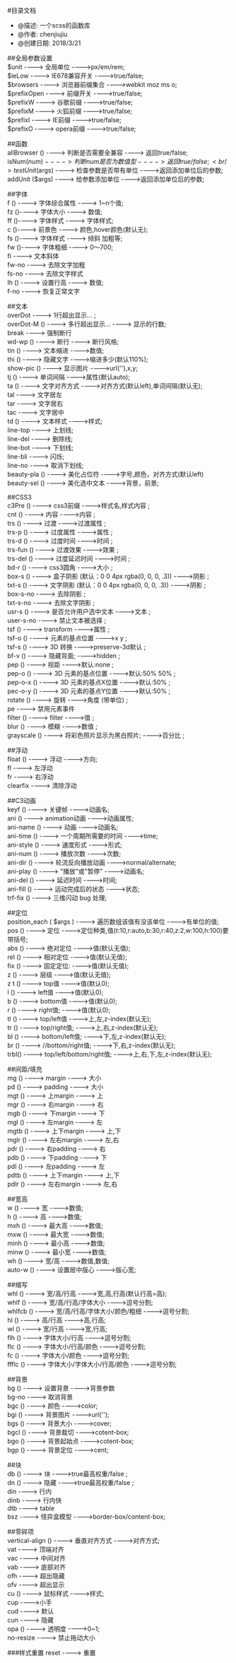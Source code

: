#目录文档 <br/>
 * @描述: 一个scss的函数库 <br/>
 * @作者: chenjiujiu <br/>
 * @创建日期: 2018/3/21 <br/>
 
##全局参数设置 <br/>
$unit   ---->   全局单位   ---->px/em/rem;  <br/>
$ieLow   ---->   IE678兼容开关   ---->true/false;    <br/>
$browsers   ---->   浏览器前缀集合   ---->webkit moz ms o;   <br/>
$prefixOpen   ---->   前缀开关   ---->true/false;  <br/>
$prefixW   ---->   谷歌前缀   ---->true/false;  <br/>
$prefixM   ---->   火狐前缀   ---->true/false;  <br/>
$prefixI   ---->   IE前缀   ---->true/false;  <br/>
$prefixO   ---->   opera前缀   ---->true/false;  <br/>

##函数 <br/>
allBrowser ()   ---->  判断是否需要全兼容  ---->  返回true/false; <br/>
isNum($num)   ---->   判断num是否为数值型   ---->返回true/false;  <br/>
testUnit ($args)   ---->   检查参数是否带有单位   ---->返回添加单位后的参数;  <br/>
addUnit ($args)   ---->   给参数添加单位   ---->返回添加单位后的参数;  <br/>

##字体 <br/>
f ()   ---->   字体综合属性    ----> 1~n个值;  <br/>
fz ()---->   字体大小  ----> 数值;  <br/>
ff ()---->   字体样式  ----> 字体样式;  <br/>
c ()---->   前景色  ----> 颜色,hover颜色(默认无);  <br/>
fs ()---->   字体样式  ----> 倾斜 加粗等;  <br/>
fw ()---->   字体粗细  ----> 0～700;  <br/>
fi  ---->   文本斜体  <br/>
fw-no   ---->   去除文字加粗 <br/>
fs-no   ---->   去除文字样式 <br/>
lh ()   ---->   设置行高  ----> 数值;  <br/>
f-no    ---->   恢复正常文字 <br/>

##文本 <br/>
overDot   ---->   1行超出显示...   ;  <br/>
overDot-M ()   ---->   多行超出显示...   ---->  显示的行数;  <br/>
break   ---->   强制断行  <br/>
wd-wp ()   ---->   断行   ---->  断行风格;  <br/>
tin ()   ---->   文本缩进   ---->数值;  <br/>
thi ()   ---->   隐藏文字 ---->缩进多少(默认110%);<br/>
show-pic ()   ---->   显示图片   ---->url(''),x,y;  <br/>
tj ()   ---->   单词间隔 ---->属性(默认auto);  <br/>
ta ()   ---->   文字对齐方式   ---->对齐方式(默认left),单词间隔(默认无);  <br/>
tal   ---->   文字居左   <br/>
tar  ---->   文字居右    <br/>
tac  ---->   文字居中    <br/>
td () ---->   文本样式   ---->样式;  <br/>
line-top   ---->   上划线;  <br/>
line-del    ---->   删除线;  <br/>
line-bot   ---->   下划线;  <br/>
line-bli   ---->   闪烁;  <br/>
line-no  ---->   取消下划线;  <br/>
beauty-pla () ---->   美化占位符   ---->字号,颜色，对齐方式(默认left)  <br/>
beauty-sel ()   ---->   美化选中文本   ---->背景，前景;  <br/>

##CSS3 <br/>
c3Pre ()   ---->   css3前缀   ---->样式名,样式内容    ;  <br/>
cnt ()   ---->   内容   ---->内容    ;  <br/>
trs ()   ---->   过渡   ---->过渡属性    ;  <br/>
trs-p ()   ---->   过度属性   ---->属性    ;  <br/>
trs-d ()   ---->   过度时间   ---->时间    ;  <br/>
trs-fun ()   ---->   过渡效果   ---->效果    ;  <br/>
trs-del ()   ---->   过度延迟时间   ---->时间    ;  <br/>
bd-r ()   ---->   css3圆角   ---->大小    ;  <br/>
box-s ()   ---->   盒子阴影 (默认：0 0 4px rgba(0, 0, 0, .3)) ---->阴影    ;  <br/>
txt-s ()   ---->   文字阴影 (默认：0 0 4px rgba(0, 0, 0, .3))  ---->阴影    ;  <br/>
box-s-no  ---->   去除阴影      ;  <br/>
txt-s-no   ---->   去除文字阴影      ;  <br/>
usr-s ()   ---->   是否允许用户选中文本   ---->文本    ;  <br/>
user-s-no  ---->   禁止文本被选择      ;  <br/>
tsf ()   ---->   transform   ---->属性    ;  <br/>
tsf-o ()   ---->   元素的基点位置   ---->x y    ;  <br/>
tsf-s ()   ---->   3D 转换   ---->preserve-3d默认    ;  <br/>
bf-v ()   ---->  隐藏背面;   ---->hidden   ;  <br/>
pep ()   ---->   视距   ---->默认:none    ;  <br/>
pep-o ()   ---->   3D 元素的基点位置   ---->默认:50% 50%    ;  <br/>
pep-o-x ()   ---->   3D 元素的基点X位置   ---->默认:50%   ;  <br/>
pec-o-y ()   ---->   3D 元素的基点Y位置   ---->默认:50%   ;  <br/>
rotate ()   ---->   旋转   ---->角度 (带单位)   ;  <br/>
pe  ---->   禁用元素事件 <br/>
filter ()   ---->   filter   ---->值    ;  <br/>
blur ()   ---->   模糊   ---->数值    ;  <br/>
grayscale ()   ---->   将彩色照片显示为黑白照片;   ---->百分比    ;  <br/>

##浮动 <br/>
float ()   ---->   浮动   ---->方向;  <br/>
fl  ---->   左浮动 <br/>
fr   ---->   右浮动 <br/>
clearfix   ---->   清除浮动  <br/>

##C3动画 <br/>
keyf ()   ---->   关键帧   ---->动画名;  <br/>
ani ()   ---->   animation动画   ---->动画属性;  <br/>
ani-name ()   ---->   动画   ---->动画名;  <br/>
ani-time ()   ---->   一个周期所需要的时间   ---->time;  <br/>
ani-style ()   ---->   速度形式   ---->形式;  <br/>
ani-num ()   ---->   播放次数   ---->次数;  <br/>
ani-dir ()   ---->   轮流反向播放动画   ---->normal/alternate;  <br/>
ani-play ()   ---->   "播放"或"暂停"   ---->动画名;  <br/>
ani-del ()   ---->   延迟时间   ---->时间;  <br/>
ani-fill ()   ---->   运动完成后的状态    ---->状态;  <br/>
trf-fix ()   ---->   三维闪动 bug 处理;  <br/>

##定位 <br/>
position_each   ( $args )   ---->   遍历数组该值有没该单位   ---->有单位的值;  <br/>
pos ()   ---->   定位   ---->定位种类,值(t:10,r:auto,b:30,r:40,z:2,w:100,h:100)要带括号;  <br/>
abs ()   ---->   绝对定位   ---->值(默认无值);  <br/>
rel ()   ---->   相对定位   ---->值(默认无值);  <br/>
fix ()   ---->   固定定位:   ---->值(默认无值);  <br/>
z   ()   ---->   层级   ---->值(默认无值);  <br/>z
t   ()   ---->   top值  ---->值(默认0);  <br/>
l   ()   ---->   left值   ---->值(默认0);  <br/>
b   ()   ---->   bottom值   ---->值(默认0);  <br/>
r   ()   ---->  right值;   ---->值(默认0);  <br/>
tl  ()   ---->   top/left值   ---->上,左,z-index(默认无);  <br/>
tr  ()   ---->   top/right值;   ---->上,右,z-index(默认无);  <br/>
bl  ()   ---->   bottom/left值;   ---->下,左,z-index(默认无);  <br/>
br  ()   ---->   //bottom/right值;   ---->下,右,z-index(默认无);  <br/>
trbl()   ---->  top/left/bottom/right值;   ---->上,右,下,左,z-index(默认无);  <br/>


##间距/填充 <br/>
mg ()   ---->   margin   ----> 大小 <br/>
pd ()   ---->   padding   ----> 大小<br/>
mgt ()   ---->   上margin   ----> 上 <br/>
mgr ()   ---->  右margin   ----> 右 <br/>
mgb ()   ---->   下margin   ----> 下 <br/>
mgl ()   ---->   左margin   ----> 左 <br/>
mgtb ()   ---->   上下margin   ----> 上,下 <br/>
mglr ()   ---->   左右margin   ----> 左,右 <br/>
pdr ()   ---->   右padding   ----> 右 <br/>
pdb ()   ---->   下padding   ----> 下 <br/>
pdl ()   ---->   左padding   ----> 左 <br/>
pdtb ()   ---->  上下margin   ----> 上,下 <br/>
pdlr ()   ---->   左右margin   ----> 左,右<br/>

##宽高 <br/>
w ()   ---->  宽   ---->数值;  <br/>
h ()   ---->  高   ---->数值;  <br/>
mxh ()   ---->  最大高   ---->数值;  <br/>
mxw ()   ---->  最大宽   ---->数值;  <br/>
minh ()   ---->  最小高   ---->数值;  <br/>
minw ()   ---->  最小宽   ---->数值;  <br/>
wh ()   ---->  宽/高   ---->数值,数值;  <br/>
auto-w ()   ---->  设置居中版心   ---->版心宽;  <br/>

##缩写 <br/>
whl ()   ---->  宽/高/行高   ---->宽,高,行高(默认行高=高);  <br/>
whlf ()   ---->  宽/高/行高/字体大小   ---->逗号分割;  <br/>
whlfcb ()   ---->  宽/高/行高/字体大小/颜色/粗细   ---->逗号分割;  <br/>
hl ()   ---->  高/行高   ---->高,行高;  <br/>
wl ()   ---->  宽/行高   ---->宽,行高;  <br/>
flh ()   ---->  字体大小/行高   ---->逗号分割;  <br/>
flc ()   ---->  字体大小/行高/颜色   ---->逗号分割;  <br/>
fc ()   ---->  字体大小/颜色   ---->逗号分割;  <br/>
ffflc ()   ---->  字体大小/字体大小/行高/颜色   ---->逗号分割;  <br/>


##背景 <br/>
bg  ()   ---->   设置背景   ---->背景参数  <br/>
bg-no   ---->   取消背景  <br/>
bgc ()   ---->   颜色   ---->color;  <br/>
bgi ()   ---->   背景图片   ---->url('');  <br/>
bgs ()   ---->   背景大小   ---->cover;  <br/>
bgcl ()   ---->   背景裁切   ---->cotent-box;  <br/>
bgo ()   ---->   背景起始点   ---->cotent-box;  <br/>
bgp ()   ---->   背景定位   ---->cent;  <br/>

##块 <br/>
db ()   ---->   块  ---->true最高权重/false ;  <br/>
dn ()   ---->   隐藏   ---->true最高权重/false ;  <br/>
din   ---->   行内    <br/>
dinb   ---->   行内快  <br/>
dtb   ---->   table     <br/>
bsz   ---->   怪异盒模型   ---->border-box/content-box;  <br/>

##零碎项 <br/>
vertical-align ()   ---->   垂直对齐方式   ---->对齐方式;  <br/>
vat   ---->   顶端对齐 <br/>
vac   ---->   中间对齐  <br/>
vab   ---->   底部对齐   <br/>
ofh   ---->   超出隐藏   <br/>
ofv   ---->   超出显示   <br/>
cu ()   ---->   鼠标样式   ---->样式;  <br/>
cup   ---->小手  <br/>
cud   ----> 默认 <br/>
cun   ----> 隐藏 <br/>
opa ()   ---->   透明度   ---->0~1;  <br/>
no-resize  ---->   禁止拖动大小  <br/>

###样式重置
reset  ---->   重置  <br/>






